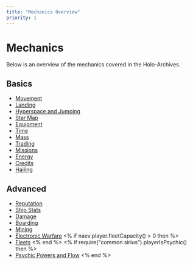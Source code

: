 ```yaml
---
title: "Mechanics Overview"
priority: 1
---
```

# Mechanics

Below is an overview of the mechanics covered in the Holo-Archives.

## Basics

* [Movement](mechanics/movement)
* [Landing](mechanics/landing)
* [Hyperspace and Jumping](mechanics/hyperspace)
* [Star Map](mechanics/map)
* [Equipment](mechanics/equipment)
* [Time](mechanics/time)
* [Mass](mechanics/mass)
* [Trading](mechanics/trading)
* [Missions](mechanics/missions)
* [Energy](mechanics/energy)
* [Credits](mechanics/credits)
* [Hailing](mechanics/hailing)

## Advanced

* [Reputation](mechanics/reputation)
* [Ship Stats](mechanics/shipstats)
* [Damage](mechanics/damage)
* [Boarding](mechanics/boarding)
* [Mining](mechanics/mining)
* [Electronic Warfare](mechanics/ewarfare)
<% if naev.player.fleetCapacity() > 0 then %>
* [Fleets](mechanics/playerfleet)
<% end %>
<% if require("common.sirius").playerIsPsychic() then %>
* [Psychic Powers and Flow](mechanics/flow)
<% end %>
